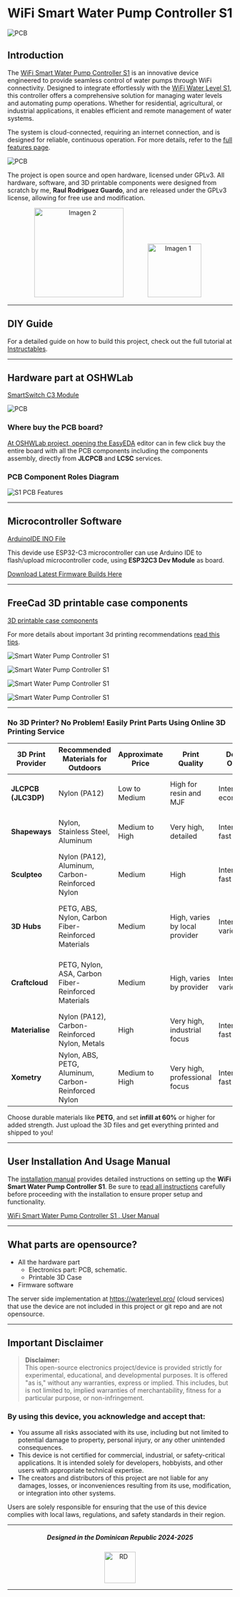 # WiFi Smart Water Pump Controller S1

![PCB](images/S1_Controller_git.png)

## Introduction

The [WiFi Smart Water Pump Controller S1](https://waterlevel.pro/products/WiFi-Smart-Water-Pump-Controller-S1)  is an innovative device 
engineered to provide seamless control of water pumps through WiFi connectivity. 
Designed to integrate effortlessly with the [WiFi Water Level S1](https://github.com/rrguardo/WiFi-Water-Level-S1), this controller 
offers a comprehensive solution for managing water levels and automating pump operations. 
Whether for residential, agricultural, or industrial applications, it enables efficient and remote 
management of water systems.


The system is cloud-connected, requiring an internet connection, 
and is designed for reliable, continuous operation. For more details,
refer to the [full features page](https://waterlevel.pro/products/WiFi-Smart-Water-Pump-Controller-S1).

![PCB](images/HowWorksS1Controller.png)

The project is open source and open hardware, licensed under GPLv3. All hardware, software, and
3D printable components were designed from scratch by me, **Raul Rodriguez Guardo**, and are released 
under the GPLv3 license, allowing for free use and modification.

<div align="center">
  <img src="images/gplv3.png" alt="Imagen 2" width="200"/>
  <img src="images/openhardware.jpg" alt="Imagen 1" width="120" style="margin-right: 10px;margin-left: 50px;"/>
</div>

---

## DIY Guide

For a detailed guide on how to build this project, check out the full tutorial at [Instructables](https://www.instructables.com/DIY-WiFi-Smart-Water-Pump-Controller-S1-Build-Your/).

---

## Hardware part at OSHWLab

[SmartSwitch C3 Module](https://oshwlab.com/rrguardo83/automatic-water-pump-for-s1)

![PCB](images/C1_PCB.png)

### Where buy the PCB board?
[At OSHWLab project, opening the EasyEDA](https://oshwlab.com/rrguardo83/automatic-water-pump-for-s1) 
editor can in few click buy the entire board with all the PCB components including the components assembly, 
directly from **JLCPCB** and **LCSC** services.

### PCB Component Roles Diagram

![S1 PCB Features](images/C1_PCB_Details.png)

---

## Microcontroller Software

[ArduinoIDE INO File](MicrocontrollerCode.ino)

This devide use ESP32-C3 microcontroller can use Arduino IDE to flash/upload microcontroller code, using **ESP32C3 Dev Module** as board.

[Download Latest Firmware Builds Here](SmartPumpControllerS1/firmwares/)

---
## FreeCad 3D printable case components

[3D printable case components](3dcase)

For more details about important 3d printing recommendations 
 [read this tips](3dcase/3DPrintReadme.md).

![Smart Water Pump Controller S1](images/CShow1.gif)

![Smart Water Pump Controller S1](images/2.png)

![Smart Water Pump Controller S1](images/3.png)

![Smart Water Pump Controller S1](images/1.png)

---

### No 3D Printer? No Problem! Easily Print Parts Using Online 3D Printing Service

| **3D Print Provider**             | **Recommended Materials for Outdoors**                | **Approximate Price**        | **Print Quality**               | **Delivery Options**          | **Comments**                                              |
|--------------------------|-------------------------------------------------------|------------------------------|----------------------------------|-------------------------------|-----------------------------------------------------------|
| **JLCPCB (JLC3DP)**       | Nylon (PA12)                                          | Low to Medium                 | High for resin and MJF           | International, economical      | Great value for money, lacks PETG or ASA options           |
| **Shapeways**             | Nylon, Stainless Steel, Aluminum                      | Medium to High                | Very high, detailed              | International, fast            | Ideal for high-detail projects and outdoor durable parts   |
| **Sculpteo**              | Nylon (PA12), Aluminum, Carbon-Reinforced Nylon       | Medium                        | High                             | International, fast options     | Wide range of materials, good for durable prototypes       |
| **3D Hubs**               | PETG, ABS, Nylon, Carbon Fiber-Reinforced Materials   | Medium                        | High, varies by local provider   | International, varies           | Global network, quality and delivery times vary by provider|
| **Craftcloud**            | PETG, Nylon, ASA, Carbon Fiber-Reinforced Materials   | Medium                        | High, varies by provider         | International, varies           | Service aggregator, good price comparison across providers |
| **Materialise**           | Nylon (PA12), Carbon-Reinforced Nylon, Metals         | High                          | Very high, industrial focus      | International, fast             | Focus on industrial and professional applications          |
| **Xometry**               | Nylon, ABS, PETG, Aluminum, Carbon-Reinforced Nylon   | Medium to High                | Very high, professional focus    | International, fast             | Ideal for custom manufacturing and durable industrial parts|

Choose durable materials like **PETG**, and set **infill at 60%** or higher for added strength. Just upload the 3D files and get everything printed and shipped to you!

---
## User Installation And Usage Manual

The [installation manual](https://waterlevel.pro/manuals/WiFi-Smart-Water-Pump-Controller-S1) provides 
detailed instructions on setting up the **WiFi Smart Water Pump Controller S1**. 
Be sure to [read all instructions](https://waterlevel.pro/manuals/WiFi-Smart-Water-Pump-Controller-S1) 
carefully before proceeding with the installation to ensure proper 
setup and functionality.

[WiFi Smart Water Pump Controller S1 , User Manual](https://waterlevel.pro/manuals/WiFi-Smart-Water-Pump-Controller-S1)

---

## What parts are opensource?

* All the hardware part
  * Electronics part: PCB, schematic.
  * Printable 3D Case
* Firmware software

The server side implementation at https://waterlevel.pro/ (cloud services) that use the device are not 
included in this project or git repo and are not opensource.

---


## Important Disclaimer

> **Disclaimer:**  
This open-source electronics project/device is provided strictly for experimental, educational, and developmental purposes. It is offered "as is," without any warranties, express or implied. This includes, but is not limited to, implied warranties of merchantability, fitness for a particular purpose, or non-infringement.

### By using this device, you acknowledge and accept that:

- You assume all risks associated with its use, including but not limited to potential damage to property, personal injury, or any other unintended consequences.
- This device is not certified for commercial, industrial, or safety-critical applications. It is intended solely for developers, hobbyists, and other users with appropriate technical expertise.
- The creators and distributors of this project are not liable for any damages, losses, or inconveniences resulting from its use, modification, or integration into other systems.

Users are solely responsible for ensuring that the use of this device complies with local laws, regulations, and safety standards in their region.

---

<div align="center">
  <h5>Designed in the Dominican Republic 2024-2025</h5>
  <img src="images/rd.gif" alt="RD" width="70px" />
</div>

---
